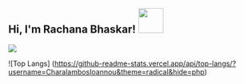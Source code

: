 <h2> Hi, I'm Rachana Bhaskar! <img src="https://media.giphy.com/media/mGcNjsfWAjY5AEZNw6/giphy.gif" width="50"></h2>

<!--
**rachana15/rachana15** is a ✨ _special_ ✨ repository because its `README.md` (this file) appears on your GitHub profile.

Here are some ideas to get you started:

- 🔭 I’m currently working on ...
- 🌱 I’m currently learning ...
- 👯 I’m looking to collaborate on ...
- 🤔 I’m looking for help with ...
- 💬 Ask me about ...
- 📫 How to reach me: ...
- 😄 Pronouns: ...
- ⚡ Fun fact: ...
![GitHub stats](https://github-readme-stats.vercel.app/api?username=rachana15&show_icons=true&theme=radical)
-->
![](https://visitor-badge.laobi.icu/badge?page_id=rachana15.rachana15)


![Top Langs]
(https://github-readme-stats.vercel.app/api/top-langs/?username=CharalambosIoannou&theme=radical&hide=php)
